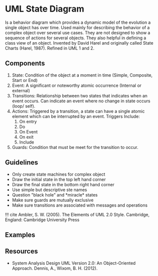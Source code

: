 # UML State Diagram

Is a behavior diagram which provides a dynamic model of the evolution a single object has over time. Used mainly for describing the behavior of a complex object over several use cases. They are not designed to show a sequence of actions for several objects. They also helpful in defining a class view of an object. Invented by David Harel and originally called State Charts (Harel, 1987). Refined in UML 1 and 2.

## Components

<!-- TODO: Add photos of each component -->

1. State: Condition of the object at a moment in time (Simple, Composite, Start or End)
2. Event: A significant or noteworthy atomic occurrence (Internal or external)
3. Transitions: Relationship between two states that indicates when an event occurs. Can indicate an event where no change in state occurs (loop/ self).
4. Actions: Triggered by a transition, a state can have a single atomic element which can be interrupted by an event. Triggers Include:
      1. On entry
      2. Do
      3. On Event
      4. On exit
      5. Include
5. Guards: Condition that must be meet for the transition to occur.

## Guidelines

- Only create state machines for complex object
- Draw the initial state in the top left hand corner
- Draw the final state in the bottom right hand corner
- Use simple but descriptive ste names
- Question "black hole" and \*miracle\* states
- Make sure guards are mutually exclusive
- Make sure transitions are associated with messages and operations

!!! cite
    Ambler, S. W. (2005). The Elements of UML 2.0 Style. Cambridge, England: Cambridge University Press

## Examples

<!-- TODO: Add example diagrams -->

## Resources

- System Analysis Design UML Version 2.0: An Object-Oriented Approach. Dennis, A., Wixom, B. H. (2012).